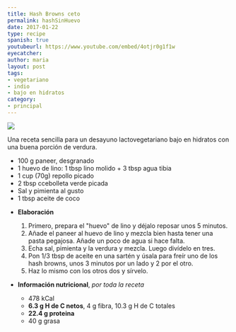 ```yaml
---
title: Hash Browns ceto
permalink: hashSinHuevo
date: 2017-01-22
type: recipe
spanish: true
youtubeurl: https://www.youtube.com/embed/4otjr0g1f1w
eyecatcher: 
author: maria
layout: post
tags: 
- vegetariano
- indio
- bajo en hidratos
category: 
- principal
---
```

<img src="https://farm1.staticflickr.com/595/32029061850_955f97973d_o_d.jpg" >

Una receta sencilla para un desayuno lactovegetariano bajo en hidratos con una buena porción de verdura.

<ul>
  <li>100 g paneer, desgranado</li>
  <li>1 huevo de lino: 1 tbsp lino molido + 3 tbsp agua tibia</li>
  <li>1 cup (70g) repollo picado</li>
  <li>2 tbsp ccebolleta verde picada</li>
  <li>Sal y pimienta al gusto</li>
  <li>1 tbsp aceite de coco</li>
</ul>

* **Elaboración**
  1. Primero, prepara el "huevo" de lino y déjalo reposar unos 5 minutos.
  2. Añade el paneer al huevo de lino y mezcla bien hasta tener una pasta pegajosa. Añade un poco de agua si hace falta. 
  3. Echa sal, pimienta y la verdura y mezcla. Luego divídelo en tres.
  4. Pon 1/3 tbsp de aceite en una sartén y úsala para freír uno de los hash browns, unos 3 minutos por un lado y 2 por el otro.
  5. Haz lo mismo con los otros dos y sírvelo. 

* **Información nutricional**, _por toda la receta_
  * 478 kCal
  * **6.3 g H de C netos**, 4 g fibra, 10.3 g H de C totales
  * **22.4 g proteina**
  * 40 g grasa
